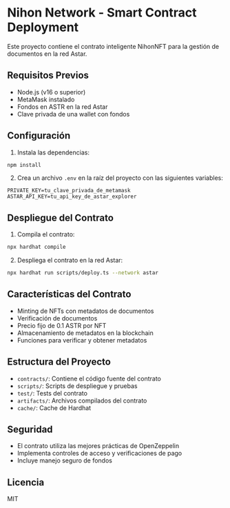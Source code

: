 # Nihon Network - Smart Contract Deployment

Este proyecto contiene el contrato inteligente NihonNFT para la gestión de documentos en la red Astar.

## Requisitos Previos

- Node.js (v16 o superior)
- MetaMask instalado
- Fondos en ASTR en la red Astar
- Clave privada de una wallet con fondos

## Configuración

1. Instala las dependencias:
```bash
npm install
```

2. Crea un archivo `.env` en la raíz del proyecto con las siguientes variables:
```
PRIVATE_KEY=tu_clave_privada_de_metamask
ASTAR_API_KEY=tu_api_key_de_astar_explorer
```

## Despliegue del Contrato

1. Compila el contrato:
```bash
npx hardhat compile
```

2. Despliega el contrato en la red Astar:
```bash
npx hardhat run scripts/deploy.ts --network astar
```

## Características del Contrato

- Minting de NFTs con metadatos de documentos
- Verificación de documentos
- Precio fijo de 0.1 ASTR por NFT
- Almacenamiento de metadatos en la blockchain
- Funciones para verificar y obtener metadatos

## Estructura del Proyecto

- `contracts/`: Contiene el código fuente del contrato
- `scripts/`: Scripts de despliegue y pruebas
- `test/`: Tests del contrato
- `artifacts/`: Archivos compilados del contrato
- `cache/`: Cache de Hardhat

## Seguridad

- El contrato utiliza las mejores prácticas de OpenZeppelin
- Implementa controles de acceso y verificaciones de pago
- Incluye manejo seguro de fondos

## Licencia

MIT
